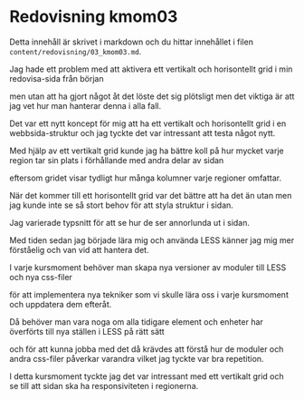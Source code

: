 ---
---
Redovisning kmom03
=========================

Detta innehåll är skrivet i markdown och du hittar innehållet i filen `content/redovisning/03_kmom03.md`.

Jag hade ett problem med att aktivera ett vertikalt och horisontellt grid i min redovisa-sida från början

men utan att ha gjort något åt det löste det sig plötsligt men det viktiga är att jag vet hur man hanterar denna i alla fall.

Det var ett nytt koncept för mig att ha ett vertikalt och horisontellt grid i en webbsida-struktur och jag tyckte det var intressant att testa något nytt.

Med hjälp av ett vertikalt grid kunde jag ha bättre koll på hur mycket varje region tar sin plats i förhållande med andra delar av sidan

eftersom gridet visar tydligt hur många kolumner varje regioner omfattar.


När det kommer till ett horisontellt grid var det bättre att ha det än utan men jag kunde inte se så stort behov för att styla struktur i sidan.

Jag varierade typsnitt för att se hur de ser annorlunda ut i sidan.

Med tiden sedan jag började lära mig och använda LESS känner jag mig mer förståelig och van vid att hantera det.

I varje kursmoment behöver man skapa nya versioner av moduler till LESS och nya css-filer

för att implementera nya tekniker som vi skulle lära oss i varje kursmoment och uppdatera dem efteråt.

Då behöver man vara noga om alla tidigare element och enheter har överförts till nya ställen i LESS på rätt sätt

och för att kunna jobba med det då krävdes att förstå hur de moduler och andra css-filer påverkar varandra vilket jag tyckte var bra repetition.

I detta kursmoment tyckte jag det var intressant med ett vertikalt grid och se till att sidan ska ha responsiviteten i regionerna.
